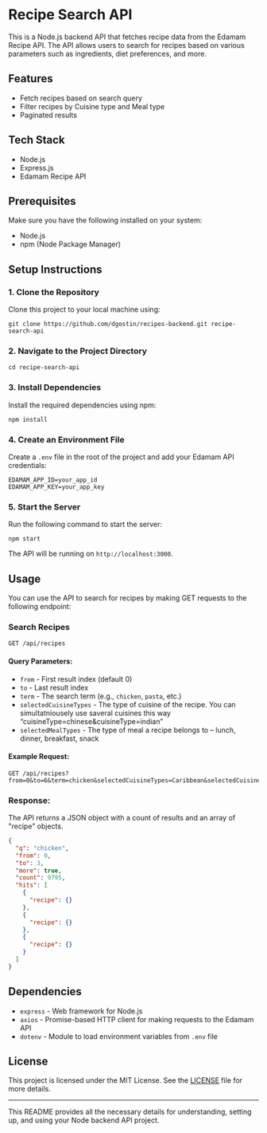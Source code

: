 # Recipe Search API

This is a Node.js backend API that fetches recipe data from the Edamam Recipe API. The API allows users to search for recipes based on various parameters such as ingredients, diet preferences, and more.

## Features

- Fetch recipes based on search query
- Filter recipes by Cuisine type and Meal type
- Paginated results

## Tech Stack

- Node.js
- Express.js
- Edamam Recipe API

## Prerequisites

Make sure you have the following installed on your system:

- Node.js
- npm (Node Package Manager)

## Setup Instructions

### 1. Clone the Repository

Clone this project to your local machine using:

```
git clone https://github.com/dgostin/recipes-backend.git recipe-search-api
```

### 2. Navigate to the Project Directory

```
cd recipe-search-api
```

### 3. Install Dependencies

Install the required dependencies using npm:

```
npm install
```

### 4. Create an Environment File

Create a `.env` file in the root of the project and add your Edamam API credentials:

```
EDAMAM_APP_ID=your_app_id
EDAMAM_APP_KEY=your_app_key
```

### 5. Start the Server

Run the following command to start the server:

```
npm start
```

The API will be running on `http://localhost:3000`.

## Usage

You can use the API to search for recipes by making GET requests to the following endpoint:

### Search Recipes

```
GET /api/recipes
```

#### Query Parameters:

- `from` - First result index (default 0)
- `to` - Last result index
- `term` - The search term (e.g., `chicken`, `pasta`, etc.)
- `selectedCuisineTypes` - The type of cuisine of the recipe. You can simultatniousely use saveral cuisines this way “cuisineType=chinese&cuisineType=indian”
- `selectedMealTypes` - The type of meal a recipe belongs to – lunch, dinner, breakfast, snack

#### Example Request:

```
GET /api/recipes?from=0&to=6&term=chicken&selectedCuisineTypes=Caribbean&selectedCuisineTypes=Chinese&selectedMealTypes=Snack&selectedMealTypes=Lunch
```

### Response:

The API returns a JSON object with a count of results and an array of "recipe" objects.

```json
{
  "q": "chicken",
  "from": 0,
  "to": 3,
  "more": true,
  "count": 9795,
  "hits": [
    {
      "recipe": {}
    },
    {
      "recipe": {}
    },
    {
      "recipe": {}
    }
  ]
}
```

## Dependencies

- `express` - Web framework for Node.js
- `axios` - Promise-based HTTP client for making requests to the Edamam API
- `dotenv` - Module to load environment variables from `.env` file

## License

This project is licensed under the MIT License. See the [LICENSE](LICENSE) file for more details.

---

This README provides all the necessary details for understanding, setting up, and using your Node backend API project.
